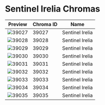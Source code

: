 # Sentinel Irelia Chromas

| Preview | Chroma ID | Name |
|---------|-----------|------|
| ![39027](https://raw.communitydragon.org/latest/plugins/rcp-be-lol-game-data/global/default/v1/champion-chroma-images/39/39027.png) | 39027 | Sentinel Irelia |
| ![39028](https://raw.communitydragon.org/latest/plugins/rcp-be-lol-game-data/global/default/v1/champion-chroma-images/39/39028.png) | 39028 | Sentinel Irelia |
| ![39029](https://raw.communitydragon.org/latest/plugins/rcp-be-lol-game-data/global/default/v1/champion-chroma-images/39/39029.png) | 39029 | Sentinel Irelia |
| ![39030](https://raw.communitydragon.org/latest/plugins/rcp-be-lol-game-data/global/default/v1/champion-chroma-images/39/39030.png) | 39030 | Sentinel Irelia |
| ![39031](https://raw.communitydragon.org/latest/plugins/rcp-be-lol-game-data/global/default/v1/champion-chroma-images/39/39031.png) | 39031 | Sentinel Irelia |
| ![39032](https://raw.communitydragon.org/latest/plugins/rcp-be-lol-game-data/global/default/v1/champion-chroma-images/39/39032.png) | 39032 | Sentinel Irelia |
| ![39033](https://raw.communitydragon.org/latest/plugins/rcp-be-lol-game-data/global/default/v1/champion-chroma-images/39/39033.png) | 39033 | Sentinel Irelia |
| ![39034](https://raw.communitydragon.org/latest/plugins/rcp-be-lol-game-data/global/default/v1/champion-chroma-images/39/39034.png) | 39034 | Sentinel Irelia |
| ![39035](https://raw.communitydragon.org/latest/plugins/rcp-be-lol-game-data/global/default/v1/champion-chroma-images/39/39035.png) | 39035 | Sentinel Irelia |